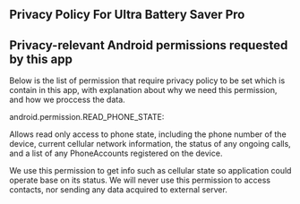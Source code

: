 ## Privacy Policy For Ultra Battery Saver Pro



## Privacy-relevant Android permissions requested by this app

Below is the list of permission that require privacy policy to be set which is contain in this app, with explanation about why we need this permission, and how we proccess the data.

android.permission.READ_PHONE_STATE:

Allows read only access to phone state, including the phone number of the device, current cellular network information, the status of any ongoing calls, and a list of any PhoneAccounts registered on the device.

We use this permission to get info such as cellular state so application could operate base on its status. We will never use this permission to access contacts, nor sending any data acquired to external server.

